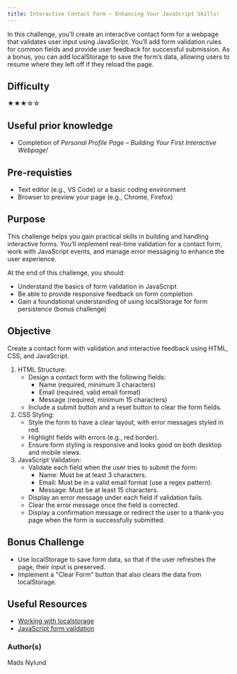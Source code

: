 ```yaml
---
title: Interactive Contact Form – Enhancing Your JavaScript Skills!
---
```


In this challenge, you’ll create an interactive contact form for a webpage that validates user input using JavaScript. You’ll add form validation rules for common fields and provide user feedback for successful submission. As a bonus, you can add localStorage to save the form’s data, allowing users to resume where they left off if they reload the page.

## Difficulty

&#9733;&#9733;&#9733;&#9734;&#9734;

## Useful prior knowledge

- Completion of _Personal Profile Page – Building Your First Interactive Webpage!_

## Pre-requisties

- Text editor (e.g., VS Code) or a basic coding environment
- Browser to preview your page (e.g., Chrome, Firefox)

## Purpose

This challenge helps you gain practical skills in building and handling interactive forms. You’ll implement real-time validation for a contact form, work with JavaScript events, and manage error messaging to enhance the user experience.

At the end of this challenge, you should:

- Understand the basics of form validation in JavaScript
- Be able to provide responsive feedback on form completion
- Gain a foundational understanding of using localStorage for form persistence (bonus challenge)

## Objective

Create a contact form with validation and interactive feedback using HTML, CSS, and JavaScript.

1. HTML Structure:
   - Design a contact form with the following fields:
     - Name (required, minimum 3 characters)
     - Email (required, valid email format)
     - Message (required, minimum 15 characters)
   - Include a submit button and a reset button to clear the form fields.
2. CSS Styling:
   - Style the form to have a clear layout, with error messages styled in red.
   - Highlight fields with errors (e.g., red border).
   - Ensure form styling is responsive and looks good on both desktop and mobile views.
3. JavaScript Validation:
   - Validate each field when the user tries to submit the form:
     - Name: Must be at least 3 characters.
     - Email: Must be in a valid email format (use a regex pattern).
     - Message: Must be at least 15 characters.
   - Display an error message under each field if validation fails.
   - Clear the error message once the field is corrected.
   - Display a confirmation message or redirect the user to a thank-you page when the form is successfully submitted.

## Bonus Challenge

- Use localStorage to save form data, so that if the user refreshes the page, their input is preserved.
- Implement a "Clear Form" button that also clears the data from localStorage.

## Useful Resources

- [Working with localstorage](https://developer.mozilla.org/en-US/docs/Web/API/Window/localStorage)
- [JavaScript form validation](https://www.w3schools.com/js/js_validation.asp)

### Author(s)

Mads Nylund
